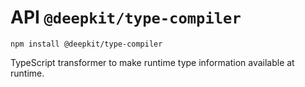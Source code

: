 # API `@deepkit/type-compiler`

```shell
npm install @deepkit/type-compiler
```

TypeScript transformer to make runtime type information available at runtime.

<api-docs package="@deepkit/type-compiler"></api-docs>
